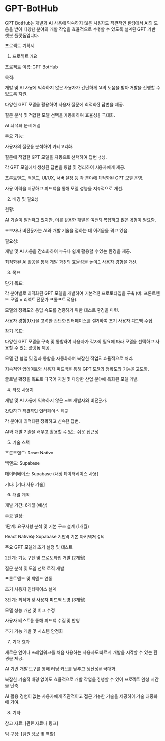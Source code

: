 # GPT-BotHub
GPT BotHub는 개발과 AI 사용에 익숙하지 않은 사용자도 직관적인 환경에서 AI의 도움을 받아 다양한 분야의 개발 작업을 효율적으로 수행할 수 있도록 설계된 GPT 기반 챗봇 플랫폼입니다.

프로젝트 기획서

1. 프로젝트 개요

프로젝트 이름: GPT BotHub

목적:

개발 및 AI 사용에 익숙하지 않은 사용자가 간단하게 AI의 도움을 받아 개발을 진행할 수 있도록 지원.

다양한 GPT 모델을 활용하여 사용자 질문에 최적화된 답변을 제공.

질문 분석 및 적합한 모델 선택을 자동화하여 효율성을 극대화.

AI 최적화 문제 해결

주요 기능:

사용자의 질문을 분석하여 카테고리화.

질문에 적합한 GPT 모델을 자동으로 선택하여 답변 생성.

각 GPT 모델에서 생성된 답변을 통합 및 정리하여 사용자에게 제공.

프론트엔드, 백엔드, UI/UX, 서버 설정 등 각 분야에 최적화된 GPT 모델 운영.

사용 이력을 저장하고 피드백을 통해 모델 성능을 지속적으로 개선.

2. 배경 및 필요성

현황:

AI 기술이 발전하고 있지만, 이를 활용한 개발은 여전히 복잡하고 많은 경험이 필요함.

초보자나 비전문가는 AI와 개발 기술을 접하는 데 어려움을 겪고 있음.

필요성:

개발 및 AI 사용을 간소화하여 누구나 쉽게 활용할 수 있는 환경을 제공.

최적화된 AI 활용을 통해 개발 과정의 효율성을 높이고 사용자 경험을 개선.

3. 목표

단기 목표:

각 분야별로 최적화된 GPT 모델을 개발하여 기본적인 프로토타입을 구축 (예: 프론트엔드 모델 = 리액트 전문가 프롬프트 적용).

모델의 정확도와 응답 속도를 검증하기 위한 테스트 환경을 마련.

사용자 경험(UX)을 고려한 간단한 인터페이스를 설계하여 초기 사용자 피드백 수집.

장기 목표:

다양한 GPT 모델을 구축 및 통합하여 사용자가 각자의 필요에 따라 모델을 선택하고 사용할 수 있는 플랫폼 제공.

모델 간 협업 및 결과 통합을 자동화하여 복잡한 작업도 효율적으로 처리.

지속적인 업데이트와 사용자 피드백을 통해 GPT 모델의 정확도와 기능을 고도화.

글로벌 확장을 목표로 다국어 지원 및 다양한 산업 분야에 특화된 모델 개발.

4. 타겟 사용자

개발 및 AI 사용에 익숙하지 않은 초보 개발자와 비전문가.

간단하고 직관적인 인터페이스 제공.

각 분야에 최적화된 정확하고 신속한 답변.

AI와 개발 기술을 배우고 활용할 수 있는 쉬운 접근성.

5. 기술 스택

프론트엔드: React Native

백엔드: Supabase

데이터베이스: Supabase (내장 데이터베이스 사용)

기타: [기타 사용 기술]

6. 개발 계획

개발 기간: 6개월 (예상)

주요 일정:

1단계: 요구사항 분석 및 기본 구조 설계 (1개월)

React Native와 Supabase 기반의 기본 아키텍처 정의

주요 GPT 모델의 초기 설정 및 테스트

2단계: 기능 구현 및 프로토타입 개발 (2개월)

질문 분석 및 모델 선택 로직 개발

프론트엔드 및 백엔드 연동

초기 사용자 인터페이스 설계

3단계: 최적화 및 사용자 피드백 반영 (3개월)

모델 성능 개선 및 버그 수정

사용자 테스트를 통해 피드백 수집 및 반영

추가 기능 개발 및 시스템 안정화

7. 기대 효과

새로운 언어나 프레임워크를 처음 사용하는 사용자도 빠르게 개발을 시작할 수 있는 환경을 제공.

AI 기반 개발 도구를 통해 러닝 커브를 낮추고 생산성을 극대화.

복잡한 기술적 배경 없이도 효율적으로 개발 작업을 진행할 수 있어 프로젝트 완성 시간을 단축.

AI 활용 경험이 없는 사용자에게 직관적이고 접근 가능한 기술을 제공하여 기술 대중화에 기여.

8. 기타

참고 자료: [관련 자료나 링크]

팀 구성: [팀원 정보 및 역할]
